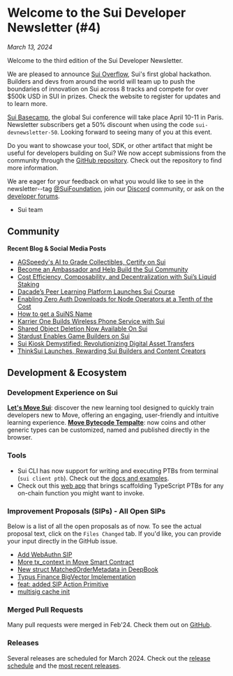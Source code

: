 # Welcome to the Sui Developer Newsletter (#4)

_March 13, 2024_

Welcome to the third edition of the Sui Developer Newsletter.

We are pleased to announce [Sui Overflow](https://sui.io/overflow), Sui's first global hackathon. Builders and devs from around the world will team up to push the boundaries of innovation on Sui across 8 tracks and compete for over $500k USD in SUI in prizes. Check the website to register for updates and to learn more.

[Sui Basecamp](https://sui.io/basecamp), the global Sui conference will take place April 10-11 in Paris. Newsletter subscribers get a 50\% discount when using the code `sui-devnewsletter-50`. Looking forward to seeing many of you at this event.

Do you want to showcase your tool, SDK, or other artifact that might be useful for developers building on Sui? We now accept submissions from the community through the [GitHub repository](https://github.com/MystenLabs/sui-dev-newsletter/). Check out the repository to find more information.

We are eager for your feedback on what you would like to see in the newsletter--tag [@SuiFoundation](https://twitter.com/@SuiFoundation), join our [Discord](https://discord.gg/sui) community, or ask on the [developer forums](https://forums.sui.io/).

- Sui team

## Community

**Recent Blog & Social Media Posts**
* [AGSpeedy's AI to Grade Collectibles, Certify on Sui](https://blog.sui.io/agspeedy-collectibles-certificate/)
* [Become an Ambassador and Help Build the Sui Community](https://blog.sui.io/ambassador-program-launch/)
* [Cost Efficiency, Composability, and Decentralization with Sui’s Liquid Staking](https://blog.sui.io/cost-efficiency-composability-and-decentralization-with-suis-liquid-staking/)
* [Dacade’s Peer Learning Platform Launches Sui Course](https://blog.sui.io/dacade-launches-sui-course/)
* [Enabling Zero Auth Downloads for Node Operators at a Tenth of the Cost](https://blog.sui.io/aws-s3-cloudflare-r2-snapshot/)
* [How to get a SuiNS Name](https://blog.sui.io/how-to-get-suins-name/)
* [Karrier One Builds Wireless Phone Service with Sui](https://blog.sui.io/karrier-one-decentralized-physical-infrastructure/)
* [Shared Object Deletion Now Available On Sui](https://blog.sui.io/ephemeral-shared-objects/)
* [Stardust Enables Game Builders on Sui](https://blog.sui.io/stardust-serves-web3-games-sui/)
* [Sui Kiosk Demystified: Revolutionizing Digital Asset Transfers](https://blog.sui.io/kiosk-revolutionizing-digital-asset-transfers/)
* [ThinkSui Launches, Rewarding Sui Builders and Content Creators](https://blog.sui.io/thinksui-app-nft-rewards-thrive/)

## Development & Ecosystem

### Development Experience on Sui

**[Let's Move Sui](https://letsmovesui.com)**: discover the new learning tool designed to quickly train developers new to Move, offering an engaging, user-friendly and intuitive learning experience.
**[Move Bytecode Tempalte](https://www.npmjs.com/package/@mysten/move-bytecode-template)**: now coins and other generic types can be customized, named and published directly in the browser.

### Tools

* Sui CLI has now support for writing and executing PTBs from terminal (`sui client ptb`). Check out the [docs and examples](https://docs.sui.io/references/cli/ptb). 
* Check out this [web app](https://sui-tools.vercel.app/ptb-generator?network=testnet) that brings scaffolding TypeScript PTBs for any on-chain function you might want to invoke.

### Improvement Proposals (SIPs) - All Open SIPs

Below is a list of all the open proposals as of now. To see the actual proposal text, click on the `Files Changed` tab. If you'd like, you can provide your input directly in the GitHub issue.

* [Add WebAuthn SIP](https://github.com/sui-foundation/sips/pull/9)
* [More tx_context in Move Smart Contract](https://github.com/sui-foundation/sips/pull/16)
* [New struct MatchedOrderMetadata in DeepBook](https://github.com/sui-foundation/sips/pull/14)
* [Typus Finance BigVector Implementation](https://github.com/sui-foundation/sips/pull/13)
* [feat: added SIP Action Primitive](https://github.com/sui-foundation/sips/pull/11)
* [multisig cache init](https://github.com/sui-foundation/sips/pull/10)


### Merged Pull Requests

Many pull requests were merged in Feb'24. Check them out on [GitHub](https://github.com/search?q=is%3Apr+-author%3Aapp%2Fsui-merge-bot+org%3Amystenlabs+repo%3Asui+is%3Amerged+merged%3A2024-02-01..2024-02-29&type=pullrequests).

### Releases

Several releases are scheduled for March 2024. Check out the [release schedule](https://sui.io/networkinfo) and the [most recent releases](https://github.com/MystenLabs/sui/releases).
